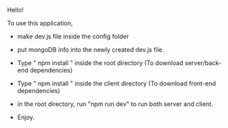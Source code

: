Hello!

To use this application,

- make dev.js file inside the config folder

- put mongoDB info into the newly created dev.js file. 

- Type " npm install " inside the root directory (To download server/back-end dependencies)

- Type " npm install " inside the client directory (To download front-end dependencies)

- in the root directory, run "npm run dev" to run both server and client.

- Enjoy.